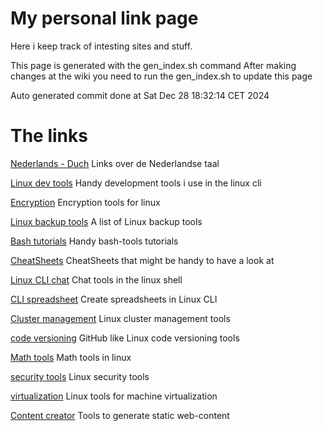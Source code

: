 # My personal link page 
 Here i keep track of intesting sites and stuff. 

 This page is generated with the gen_index.sh command
 After making changes at the wiki you need to run the gen_index.sh to update this page 

 Auto generated commit done at Sat Dec 28 18:32:14 CET 2024
# The links 

[Nederlands - Duch](https://github.com/Benjamin-Italiaander/peronal-links/wiki/Dutch-‐-Nederlands) Links over de Nederlandse taal 

[Linux dev tools](https://github.com/Benjamin-Italiaander/peronal-links/wiki/Linux-‐-CLI-developement-tools) Handy development tools i use in the linux cli 

[Encryption](https://github.com/Benjamin-Italiaander/peronal-links/wiki/Linux-‐-Encrypt-files-and-store-passwords) Encryption tools for linux 

[Linux backup tools](https://github.com/Benjamin-Italiaander/peronal-links/wiki/Linux-‐-backup-tools) A list of Linux backup tools 

[Bash tutorials](https://github.com/Benjamin-Italiaander/peronal-links/wiki/Linux-‐-bash-tutorials-i-found-handy-and-clear) Handy bash-tools tutorials 

[CheatSheets](https://github.com/Benjamin-Italiaander/peronal-links/wiki/Linux-‐-cheatsheets) CheatSheets that might be handy to have a look at 

[Linux CLI chat](https://github.com/Benjamin-Italiaander/peronal-links/wiki/Linux-‐-cli-chat-tools) Chat tools in the linux shell 

[CLI spreadsheet](https://github.com/Benjamin-Italiaander/peronal-links/wiki/Linux-‐-cli-spreadsheet) Create spreadsheets in Linux CLI 

[Cluster management](https://github.com/Benjamin-Italiaander/peronal-links/wiki/Linux-‐-cluster-management) Linux cluster management tools 

[code versioning](https://github.com/Benjamin-Italiaander/peronal-links/wiki/Linux-‐-code-version-control) GitHub like Linux code versioning tools 

[Math tools](https://github.com/Benjamin-Italiaander/peronal-links/wiki/Linux-‐-math-tools) Math tools in linux 

[security tools](https://github.com/Benjamin-Italiaander/peronal-links/wiki/Linux-‐-server-security-tools) Linux security tools 

[virtualization](https://github.com/Benjamin-Italiaander/peronal-links/wiki/Linux-‐-server-virtualization-tools) Linux tools for machine virtualization 

[Content creator](https://github.com/Benjamin-Italiaander/peronal-links/wiki/Linux-‐-website-builders) Tools to generate static web-content 

